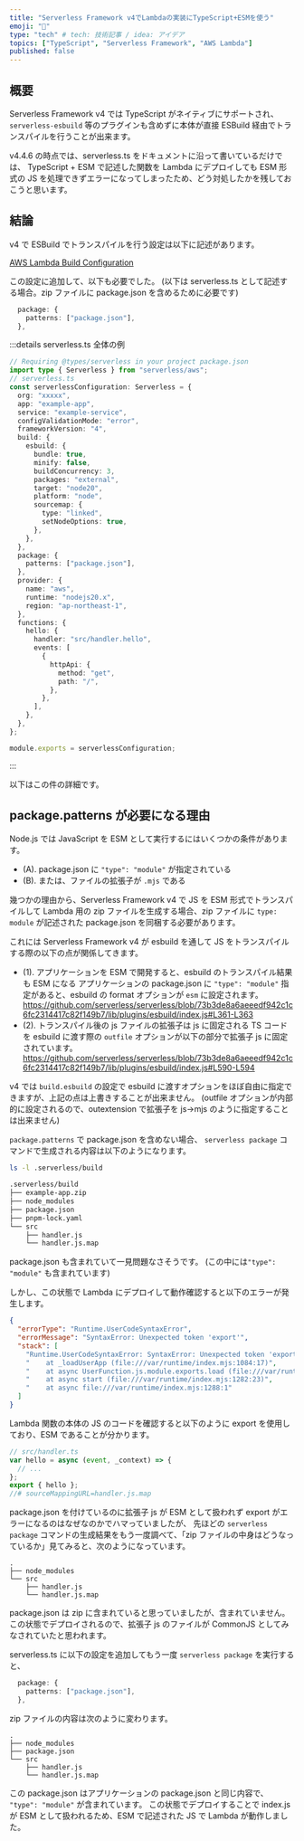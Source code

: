 ```yaml
---
title: "Serverless Framework v4でLambdaの実装にTypeScript+ESMを使う"
emoji: "📘"
type: "tech" # tech: 技術記事 / idea: アイデア
topics: ["TypeScript", "Serverless Framework", "AWS Lambda"]
published: false
---
```


## 概要

Serverless Framework v4 では TypeScript がネイティブにサポートされ、
`serverless-esbuild` 等のプラグインも含めずに本体が直接 ESBuild 経由でトランスパイルを行うことが出来ます。

v4.4.6 の時点では、serverless.ts をドキュメントに沿って書いているだけでは、
TypeScript + ESM で記述した関数を Lambda にデプロイしても ESM 形式の JS を処理できずエラーになってしまったため、どう対処したかを残しておこうと思います。

## 結論

v4 で ESBuild でトランスパイルを行う設定は以下に記述があります。

[AWS Lambda Build Configuration](https://www.serverless.com/framework/docs/providers/aws/guide/building#configuration)

この設定に追加して、以下も必要でした。
(以下は serverless.ts として記述する場合。zip ファイルに package.json を含めるために必要です)

```ts
  package: {
    patterns: ["package.json"],
  },
```

:::details serverless.ts 全体の例

```ts
// Requiring @types/serverless in your project package.json
import type { Serverless } from "serverless/aws";
// serverless.ts
const serverlessConfiguration: Serverless = {
  org: "xxxxx",
  app: "example-app",
  service: "example-service",
  configValidationMode: "error",
  frameworkVersion: "4",
  build: {
    esbuild: {
      bundle: true,
      minify: false,
      buildConcurrency: 3,
      packages: "external",
      target: "node20",
      platform: "node",
      sourcemap: {
        type: "linked",
        setNodeOptions: true,
      },
    },
  },
  package: {
    patterns: ["package.json"],
  },
  provider: {
    name: "aws",
    runtime: "nodejs20.x",
    region: "ap-northeast-1",
  },
  functions: {
    hello: {
      handler: "src/handler.hello",
      events: [
        {
          httpApi: {
            method: "get",
            path: "/",
          },
        },
      ],
    },
  },
};

module.exports = serverlessConfiguration;
```

:::

以下はこの件の詳細です。

## package.patterns が必要になる理由

Node.js では JavaScript を ESM として実行するにはいくつかの条件があります。

- (A). package.json に `"type": "module"` が指定されている
- (B). または、ファイルの拡張子が `.mjs` である

幾つかの理由から、Serverless Framework v4 で JS を ESM 形式でトランスパイルして Lambda 用の zip ファイルを生成する場合、zip ファイルに `type: module` が記述された package.json を同梱する必要があります。

これには Serverless Framework v4 が esbuild を通して JS をトランスパイルする際の以下の点が関係してきます。

- (1). アプリケーションを ESM で開発すると、esbuild のトランスパイル結果も ESM になる
  アプリケーションの package.json に `"type": "module"` 指定があると、esbuild の format オプションが `esm` に設定されます。
  https://github.com/serverless/serverless/blob/73b3de8a6aeeedf942c1c6fc2314417c82f149b7/lib/plugins/esbuild/index.js#L361-L363
- (2). トランスパイル後の js ファイルの拡張子は js に固定される
  TS コードを esbuild に渡す際の `outfile` オプションが以下の部分で拡張子 js に固定されています。
  https://github.com/serverless/serverless/blob/73b3de8a6aeeedf942c1c6fc2314417c82f149b7/lib/plugins/esbuild/index.js#L590-L594

v4 では `build.esbuild` の設定で esbuild に渡すオプションをほぼ自由に指定できますが、上記の点は上書きすることが出来ません。
(outfile オプションが内部的に設定されるので、outextension で拡張子を js->mjs のように指定することは出来ません)

`package.patterns` で package.json を含めない場合、 `serverless package` コマンドで生成される内容は以下のようになります。

```bash
ls -l .serverless/build

.serverless/build
├── example-app.zip
├── node_modules
├── package.json
├── pnpm-lock.yaml
└── src
    ├── handler.js
    └── handler.js.map
```

package.json も含まれていて一見問題なさそうです。
(この中には`"type": "module"` も含まれています)

しかし、この状態で Lambda にデプロイして動作確認すると以下のエラーが発生します。

```json
{
  "errorType": "Runtime.UserCodeSyntaxError",
  "errorMessage": "SyntaxError: Unexpected token 'export'",
  "stack": [
    "Runtime.UserCodeSyntaxError: SyntaxError: Unexpected token 'export'",
    "    at _loadUserApp (file:///var/runtime/index.mjs:1084:17)",
    "    at async UserFunction.js.module.exports.load (file:///var/runtime/index.mjs:1119:21)",
    "    at async start (file:///var/runtime/index.mjs:1282:23)",
    "    at async file:///var/runtime/index.mjs:1288:1"
  ]
}
```

Lambda 関数の本体の JS のコードを確認すると以下のように export を使用しており、ESM であることが分かります。

```js
// src/handler.ts
var hello = async (event, _context) => {
  // ...
};
export { hello };
//# sourceMappingURL=handler.js.map
```

package.json を付けているのに拡張子 js が ESM として扱われず export がエラーになるのはなぜなのかでハマっていましたが、
先ほどの `serverless package` コマンドの生成結果をもう一度調べて、「zip ファイルの中身はどうなっているか」見てみると、次のようになっています。

```
.
├── node_modules
└── src
    ├── handler.js
    └── handler.js.map
```

package.json は zip に含まれていると思っていましたが、含まれていません。
この状態でデプロイされるので、拡張子 js のファイルが CommonJS としてみなされていたと思われます。

serverless.ts に以下の設定を追加してもう一度 `serverless package` を実行すると、

```ts
  package: {
    patterns: ["package.json"],
  },
```

zip ファイルの内容は次のように変わります。

```
.
├── node_modules
├── package.json
└── src
    ├── handler.js
    └── handler.js.map
```

この package.json はアプリケーションの package.json と同じ内容で、 `"type": "module"` が含まれています。
この状態でデプロイすることで index.js が ESM として扱われるため、ESM で記述された JS で Lambda が動作しました。
